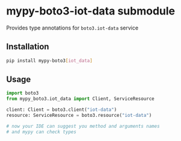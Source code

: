 # mypy-boto3-iot-data submodule

Provides type annotations for `boto3.iot-data` service

## Installation

```bash
pip install mypy-boto3[iot_data]
```

## Usage

```python
import boto3
from mypy_boto3.iot_data import Client, ServiceResource

client: Client = boto3.client("iot-data")
resource: ServiceResource = boto3.resource("iot-data")

# now your IDE can suggest you method and arguments names
# and mypy can check types
```

